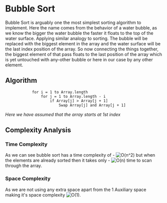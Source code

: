# Bubble Sort
Bubble Sort is arguably one the most simplest sorting algorithm to implement. Here the name comes from the behavior of a water bubble, as we know the bigger the water bubble the faster it floats to the top of the water surface.
Applying similar analogy to sorting. The bubble will be replaced with the biggest element in the array and the water surface will be the last index position of the array.
So now connecting the things together, the biggest element of that pass floats to the last position of the array which is yet untouched with any-other bubble or here in our case by any other element.
## Algorithm
                for i = 1 to Array.length
                    for j = 1 to Array.length - i
                        if Array[j] > Array[j + 1]
                            Swap Array[j] and Array[j + 1]
                    

*Here we have assumed that the array starts at 1st index*
## Complexity Analysis
### Time Complexity
As we can see bubble sort has a time complexity of - <img src="https://latex.codecogs.com/gif.latex?O(n^2)" title="O(n^2)" />
 but when the elements are already sorted then it takes only - <img src="https://latex.codecogs.com/gif.latex?O(n)" title="O(n)" /> time to scan through the array.
 ### Space Complexity
 As we are not using any extra space apart from the 1 Auxiliary space making it's space complexity <img src="https://latex.codecogs.com/gif.latex?O(1)" title="O(1)" />.